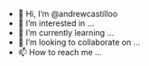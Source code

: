 - 👋 Hi, I’m @andrewcastilloo
- 👀 I’m interested in ...
- 🌱 I’m currently learning ...
- 💞️ I’m looking to collaborate on ...
- 📫 How to reach me ...

<!---
andrewcastilloo/andrewcastilloo is a ✨ special ✨ repository because its `README.md` (this file) appears on your GitHub profile.
You can click the Preview link to take a look at your changes.
--->
